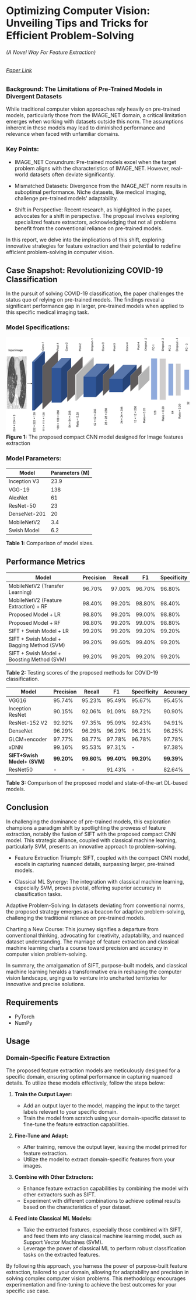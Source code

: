 # Optimizing Computer Vision: Unveiling Tips and Tricks for Efficient Problem-Solving
###### (A Novel Way For Feature Extraction) 
###### [Paper Link](https://www.researchgate.net/publication/369118905_A_hybrid_CNN_and_ensemble_model_for_COVID-19_lung_infection_detection_on_chest_CT_scans)
### Background: The Limitations of Pre-Trained Models in Divergent Datasets 
While traditional computer vision approaches rely heavily on pre-trained models, particularly those from the IMAGE_NET domain, a critical limitation emerges when working with datasets outside this norm. 
The assumptions inherent in these models may lead to diminished performance and relevance when faced with unfamiliar domains. 

### Key Points: 

* IMAGE_NET Conundrum: Pre-trained models excel when the target problem aligns with the characteristics of IMAGE_NET. However, real-world datasets often deviate significantly. 

* Mismatched Datasets: Divergence from the IMAGE_NET norm results in suboptimal performance. Niche datasets, like medical imaging, challenge pre-trained models' adaptability. 

* Shift in Perspective: Recent research, as highlighted in the paper, advocates for a shift in perspective. The proposal involves exploring specialized feature extractors, acknowledging that not all problems benefit from the conventional reliance on pre-trained models. 

In this report, we delve into the implications of this shift, exploring innovative strategies for feature extraction and their potential to redefine efficient problem-solving in computer vision. 

## Case Snapshot: Revolutionizing COVID-19 Classification 

In the pursuit of solving COVID-19 classification, the paper challenges the status quo of relying on pre-trained models. The findings reveal a significant performance gap in larger, pre-trained models when applied to this specific medical imaging task. 

### Model Specifications:  
![Figure 1: The proposed compact CNN model designed for Image features extraction](swish.PNG)
**Figure 1:** The proposed compact CNN model designed for Image features extraction

### Model Parameters: 

| Model        | Parameters (M) |
|--------------| --------------- |
| Inception V3 | 23.9            |
| VGG-19       | 138             |
| AlexNet      | 61              |
| ResNet-50    | 23              |
| DenseNet-201 | 20              |
| MobileNetV2  | 3.4             |
| Swish Model  | 6.2             |
**Table 1:** Comparison of model sizes.



## Performance Metrics

| Model                                         | Precision | Recall | F1      | Specificity |
|-----------------------------------------------| --------- | ------ | ------- | ----------- |
| MobileNetV2 (Transfer Learning)               | 96.70%    | 97.00% | 96.70%  | 96.80%      |
| MobileNetV2 (Feature Extraction) + RF         | 98.40%    | 99.20% | 98.80%  | 98.40%      |
| Proposed Model + LR                           | 98.80%    | 99.20% | 99.00%  | 98.80%      |
| Proposed Model + RF                           | 98.80%    | 99.20% | 99.00%  | 98.80%      |
| SIFT + Swish Model + LR                       | 99.20%    | 99.20% | 99.20%  | 99.20%      |
| SIFT + Swish Model + Bagging Method (SVM)           | 99.20%    | 99.60% | 99.40%  | 99.20%      |
| SIFT + Swish Model + Boosting Method (SVM) | 99.20%    | 99.20% | 99.20%  | 99.20%      |

**Table 2:** Testing scores of the proposed methods for COVID-19 classification.


| Model                          | Precision  | Recall     | F1         | Specificity | Accuracy   |
|--------------------------------|------------|------------|------------|-------------|------------|
| VGG16                          | 95.74%     | 95.23%     | 95.49%     | 95.67%      | 95.45%     |
| Inception ResNet               | 90.15%     | 92.06%     | 91.09%     | 89.72%      | 90.90%     |
| ResNet-152 V2                  | 92.92%     | 97.35%     | 95.09%     | 92.43%      | 94.91%     |
| DenseNet                       | 96.29%     | 96.29%     | 96.29%     | 96.21%      | 96.25%     |
| GLCM+encoder                   | 97.77%     | 98.77%     | 97.78%     | 96.78%      | 97.78%     |
| xDNN                           | 99.16%     | 95.53%     | 97.31%     | -           | 97.38%     |
| **SIFT+Swish Model+ (SVM)** | **99.20%** | **99.60%** | **99.40%** | **99.20%**  | **99.39%** |
| ResNet50                       | -          | -          | 91.43%     | -           | 82.64%     |

**Table 3:** Comparison of the proposed model and state-of-the-art DL-based models.

## Conclusion

In challenging the dominance of pre-trained models, this exploration champions a paradigm shift by spotlighting the prowess of feature extraction, notably the fusion of SIFT with the proposed compact CNN model. This strategic alliance, coupled with classical machine learning, particularly SVM, presents an innovative approach to problem-solving. 



* Feature Extraction Triumph: SIFT, coupled with the compact CNN model, excels in capturing nuanced details, surpassing larger, pre-trained models. 

* Classical ML Synergy: The integration with classical machine learning, especially SVM, proves pivotal, offering superior accuracy in classification tasks. 

Adaptive Problem-Solving: In datasets deviating from conventional norms, the proposed strategy emerges as a beacon for adaptive problem-solving, challenging the traditional reliance on pre-trained models. 

Charting a New Course: This journey signifies a departure from conventional thinking, advocating for creativity, adaptability, and nuanced dataset understanding. The marriage of feature extraction and classical machine learning charts a course toward precision and accuracy in computer vision problem-solving. 

In summary, the amalgamation of SIFT, purpose-built models, and classical machine learning heralds a transformative era in reshaping the computer vision landscape, urging us to venture into uncharted territories for innovative and precise solutions. 

## Requirements 
* PyTorch 
* NumPy

## Usage

### Domain-Specific Feature Extraction

The proposed feature extraction models are meticulously designed for a specific domain, ensuring optimal performance in capturing nuanced details. To utilize these models effectively, follow the steps below:

1. **Train the Output Layer:**
   - Add an output layer to the model, mapping the input to the target labels relevant to your specific domain.
   - Train the model from scratch using your domain-specific dataset to fine-tune the feature extraction capabilities.

2. **Fine-Tune and Adapt:**
   - After training, remove the output layer, leaving the model primed for feature extraction.
   - Utilize the model to extract domain-specific features from your images.

3. **Combine with Other Extractors:**
   - Enhance feature extraction capabilities by combining the model with other extractors such as SIFT.
   - Experiment with different combinations to achieve optimal results based on the characteristics of your dataset.

4. **Feed into Classical ML Models:**
   - Take the extracted features, especially those combined with SIFT, and feed them into any classical machine learning model, such as Support Vector Machines (SVM).
   - Leverage the power of classical ML to perform robust classification tasks on the extracted features.

By following this approach, you harness the power of purpose-built feature extraction, tailored to your domain, allowing for adaptability and precision in solving complex computer vision problems. This methodology encourages experimentation and fine-tuning to achieve the best outcomes for your specific use case.

